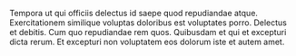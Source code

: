 Tempora ut qui officiis delectus id saepe quod repudiandae atque. Exercitationem similique voluptas doloribus est voluptates porro. Delectus et debitis. Cum quo repudiandae rem quos. Quibusdam et qui et excepturi dicta rerum. Et excepturi non voluptatem eos dolorum iste et autem amet.